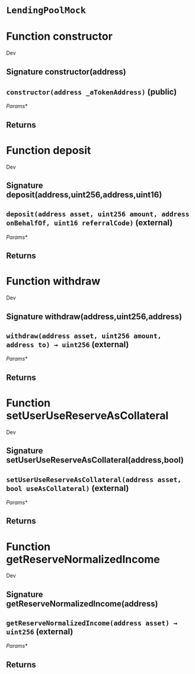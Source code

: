 # `LendingPoolMock`




# Function constructor

Dev 
## Signature constructor(address)
## `constructor(address _aTokenAddress)` (public)
*Params**

**Returns**
-----
# Function deposit

Dev 
## Signature deposit(address,uint256,address,uint16)
## `deposit(address asset, uint256 amount, address onBehalfOf, uint16 referralCode)` (external)
*Params**

**Returns**
-----
# Function withdraw

Dev 
## Signature withdraw(address,uint256,address)
## `withdraw(address asset, uint256 amount, address to) → uint256` (external)
*Params**

**Returns**
-----
# Function setUserUseReserveAsCollateral

Dev 
## Signature setUserUseReserveAsCollateral(address,bool)
## `setUserUseReserveAsCollateral(address asset, bool useAsCollateral)` (external)
*Params**

**Returns**
-----
# Function getReserveNormalizedIncome

Dev 
## Signature getReserveNormalizedIncome(address)
## `getReserveNormalizedIncome(address asset) → uint256` (external)
*Params**

**Returns**
-----

